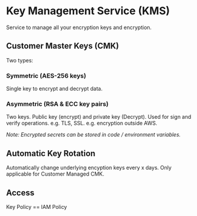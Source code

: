 # Key Management Service (KMS)

Service to manage all your encryption keys and encryption.

## Customer Master Keys (CMK)

Two types:

### Symmetric (AES-256 keys)

Single key to encrypt and decrypt data.

### Asymmetric (RSA & ECC key pairs)

Two keys. Public key (encrypt) and private key (Decrypt). Used for sign and verify operations. e.g. TLS, SSL. e.g. encryption outside AWS.

*Note: Encrypted secrets can be stored in code / environment variables.*

## Automatic Key Rotation

Automatically change underlying encyption keys every x days. Only applicable for Customer Managed CMK.

## Access

Key Policy == IAM Policy